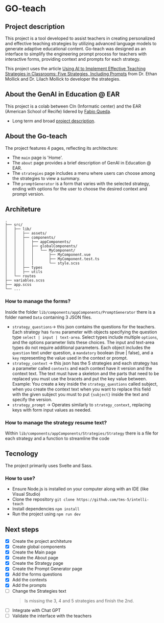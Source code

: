 # GO-teach

## Project description

This project is a tool developed to assist teachers in creating personalized and effective teaching strategies by utilizing advanced language models to generate adaptive educational content. Go-teach was designed as an interface to simplify the engineering prompt process for teachers with interactive forms, providing context and prompts for each strategy.

This project uses the article [Using AI to Implement Effective Teaching Strategies in Classrooms: Five Strategies, Including Prompts](https://deliverypdf.ssrn.com/delivery.php?ID=893002127097029117075114065114007086117078019060066055110022085103024086069023103068013121004003017116060031096010069069100119116082071048061023028105094080118120093038060013113090001087024124006098122110064091119002121066123101122109096110107081026093&EXT=pdf&INDEX=TRUE) from Dr. Ethan Mollick and Dr. Lilach Mollick to developer the strategies.

## About the GenAI in Education @ EAR

This project is a colab between CIn (Informatic center) and the EAR (American School of Recife) lidered by [Fabio Queda](https://sigaa.ufpe.br/sigaa/public/docente/portal.jsf?siape=1170990).

- Long term and broad [project description](https://docs.google.com/document/d/1zVVKSJxIOGAvF0cbEWdBy2E25-gklVv91nKlSyepXIY/edit#heading=h.rm8g348ktunf).


## About the Go-teach

The project features 4 pages, reflecting its architecture:

- The ```main``` page is 'Home'.
- The ```about``` page provides a brief description of GenAI in Education @ EAR.
- The ```strategies``` page includes a menu where users can choose among the strategies to view a summary.
- The ```promptGenerator``` is a form that varies with the selected strategy, ending with options for the user to choose the desired context and prompt version.

## Architeture


```
.
├── src/
│   ├── lib/
│   │   ├── assets/
│   │   ├── components/
│   │   │   ├── appComponents/
│   │   │   ├── globalComponents/
│   │   │   │   └── MyComponent/
│   │   │   │       ├── MyComponent.vue
│   │   │   │       ├── MyComponent.test.ts
│   │   │   │       └── style.scss
│   │   ├── types
│   │   ├── utils
│   └── routes
├── variables.scss
├── app.scss
└── ...
```

### How to manage the forms?
Inside the folder ```lib/components/appComponents/PromptGenerator``` there is a folder named ```Data``` containing 3 JSON files. 
- ```strategy_questions```-> this json contains the questions for the teachers. Each strategy has ```forms``` parameter with objects specifying the question type ```select | input | text-area```. Select types include multiple ```options```, and the options parameter lists these choices. The input and text-area types do not require additional parameters. Each object includes the ```question``` text under question, a ```mandatory``` boolean (true | false), and a ```key```   representing the value used in the context or prompt.
- ```strategy_context``` -> this json has the 5 strategies and each strategy has a parameter called ```contexts``` and each context have it version and the context text. The text must have a skeleton and the parts that need to be replaced you must use the bracets and put the key value between. Example: You create a key inside the ```strategy_questions``` called subject, when you create the context text when you want to replace this field with the given subject you must to put ```{subject}``` inside the text and specify the version.
- ```strategy_prompt``` -> Operates similarly to ```strategy_context```, replacing keys with form input values as needed.

### How to manage the strategy resume text?
Within ```lib/components/appComponents/Strategies/Strategy``` there is a file for each strategy and a function to streamline the code

## Tecnology
The project primarily uses Svelte and Sass.

### How to use?
- Ensure Node.js is installed on your computer along with an IDE (like Visual Studio)
- Clone the repository ```git clone https://github.com/tms-5/intelli-teach```
- Install dependencies ```npm install```
- Run the project using ```npm run dev```

## Next steps
- [x] Create the project architeture
- [x] Create global components
- [x] Create the Main page
- [x] Create the About page
- [x] Create the Strategy page
- [x] Create the Prompt Generator page
- [x] Add the forms questions
- [x] Add the contexts
- [x] Add the prompts
- [ ] Change the Strategies text
    > Is missing the 3, 4 and 5 strategies and finish the 2nd.
- [ ] Integrate with Chat GPT
- [ ] Validate the interface with the teachers